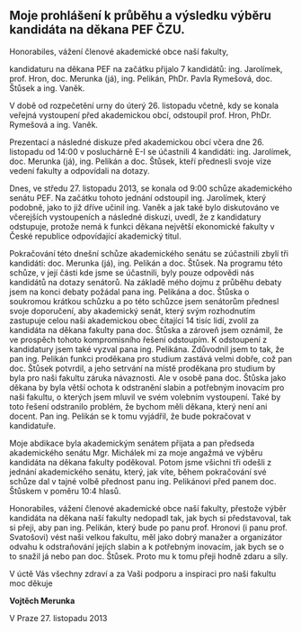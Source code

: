 ## Moje prohlášení k průběhu a výsledku výběru kandidáta na děkana PEF ČZU.

Honorabiles, vážení členové akademické obce naší fakulty,

kandidaturu na děkana PEF na začátku přijalo 7 kandidátů: ing. Jarolímek, prof. Hron, doc. Merunka (já), ing. Pelikán, PhDr. Pavla Rymešová, doc. Štůsek a ing. Vaněk.

V době od rozpečetění urny do úterý 26. listopadu včetně, kdy se konala veřejná vystoupení před akademickou obcí, odstoupil prof. Hron, PhDr. Rymešová a ing. Vaněk.

Prezentací a následné diskuze před akademickou obcí včera dne 26. listopadu od 14:00 v posluchárně E-I se účastnili 4 kandidáti: ing. Jarolímek, doc. Merunka (já), ing. Pelikán a doc. Štůsek, kteří přednesli svoje vize vedení fakulty a odpovídali na dotazy.

Dnes, ve středu 27. listopadu 2013, se konala od 9:00 schůze akademického senátu PEF. Na začátku tohoto jednání odstoupil ing. Jarolímek, který podobně, jako to již dříve učinil ing. Vaněk a jak také bylo diskutováno ve včerejších vystoupeních a následné diskuzi, uvedl, že z kandidatury odstupuje, protože nemá k funkci děkana největší ekonomické fakulty v České republice odpovídající akademický titul.

Pokračování této dnešní schůze akademického senátu se zúčastnili zbylí tři kandidáti: doc. Merunka (já), ing. Pelikán a doc. Štůsek. Na programu této schůze, v její části kde jsme se účastnili, byly pouze odpovědi nás kandidátů na dotazy senátorů. Na základě mého dojmu z průběhu debaty jsem na konci debaty požádal pana ing. Pelikána a doc. Štůska o soukromou krátkou schůzku a po této schůzce jsem senátorům přednesl svoje doporučení, aby akademický senát, který svým rozhodnutím zastupuje celou naši akademickou obec čítající 14 tisíc lidí, zvolil za kandidáta na děkana fakulty pana doc. Štůska a zároveň jsem oznámil, že ve prospěch tohoto kompromisního řešení odstoupím. K odstoupení z kandidatury jsem také vyzval pana ing. Pelikána. Zdůvodnil jsem to tak, že pan ing. Pelikán funkci proděkana pro studium zastává velmi dobře, což pan doc. Štůsek potvrdil, a jeho setrvání na místě proděkana pro studium by byla pro naši fakultu záruka návaznosti. Ale v osobě pana doc. Štůska jako děkana by byla větší ochota k odstranění slabin a potřebným inovacím pro naši fakultu, o kterých jsem mluvil ve svém volebním vystoupení. Také by toto řešení odstranilo problém, že bychom měli děkana, který není ani docent. Pan ing. Pelikán se k tomu vyjádřil, že bude pokračovat v kandidatuře.

Moje abdikace byla akademickým senátem přijata a pan předseda akademického senátu Mgr. Michálek mi za moje angažmá ve výběru kandidáta na děkana fakulty poděkoval. Potom jsme všichni tři odešli z jednání akademického senátu, který, jak víte, během pokračování své schůze dal v tajné volbě přednost panu ing. Pelikánovi před panem doc. Štůskem v poměru 10:4 hlasů.

Honorabiles, vážení členové akademické obce naší fakulty, přestože výběr kandidáta na děkana naší fakulty nedopadl tak, jak bych si představoval, tak si přeji, aby pan ing. Pelikán, který bude po panu prof. Hronovi (i panu prof. Svatošovi) vést naši velkou fakultu, měl jako dobrý manažer a organizátor odvahu k odstraňování jejích slabin a k potřebným inovacím, jak bych se o to snažil já nebo pan doc. Štůsek. Proto mu k tomu přeji hodně zdaru a síly.

V úctě Vás všechny zdraví a za Vaši podporu a inspiraci pro naši fakultu moc děkuje

**Vojtěch Merunka**

V Praze 27. listopadu 2013
